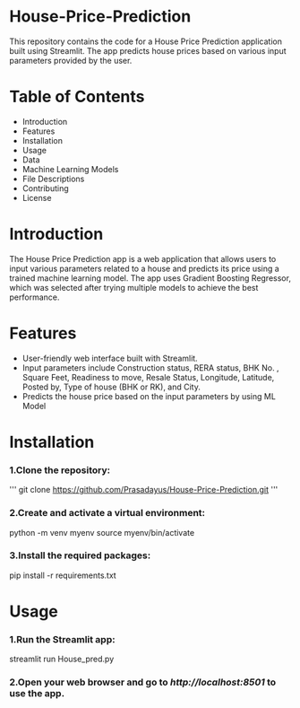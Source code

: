 # House-Price-Prediction
This repository contains the code for a House Price Prediction application built using Streamlit. The app predicts house prices based on various input parameters provided by the user.

# Table of Contents
* Introduction
* Features
* Installation
* Usage
* Data
* Machine Learning Models
* File Descriptions
* Contributing
* License

# Introduction
The House Price Prediction app is a web application that allows users to input various parameters related to a house and predicts its price using a trained machine learning model. The app uses Gradient Boosting Regressor, which was selected after trying multiple models to achieve the best performance.

# Features
* User-friendly web interface built with Streamlit.
* Input parameters include Construction status, RERA status, BHK No. , Square Feet, Readiness to move, Resale Status, Longitude, Latitude, Posted by, Type of house (BHK or RK), and City.
* Predicts the house price based on the input parameters by using ML Model

# Installation
### 1.Clone the repository:
''' git clone https://github.com/Prasadayus/House-Price-Prediction.git '''

### 2.Create and activate a virtual environment:
python -m venv myenv
source myenv/bin/activate 

### 3.Install the required packages:
pip install -r requirements.txt

# Usage
### 1.Run the Streamlit app:
streamlit run House_pred.py

### 2.Open your web browser and go to *http://localhost:8501* to use the app.


